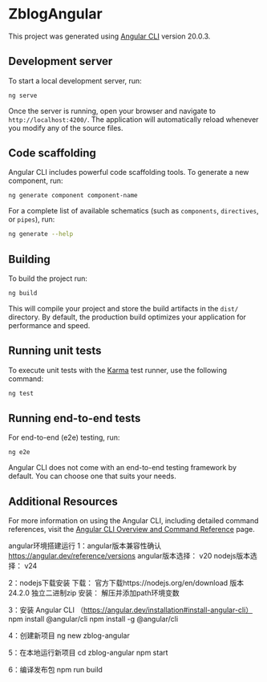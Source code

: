 # ZblogAngular

This project was generated using [Angular CLI](https://github.com/angular/angular-cli) version 20.0.3.

## Development server

To start a local development server, run:

```bash
ng serve
```

Once the server is running, open your browser and navigate to `http://localhost:4200/`. The application will automatically reload whenever you modify any of the source files.

## Code scaffolding

Angular CLI includes powerful code scaffolding tools. To generate a new component, run:

```bash
ng generate component component-name
```

For a complete list of available schematics (such as `components`, `directives`, or `pipes`), run:

```bash
ng generate --help
```

## Building

To build the project run:

```bash
ng build
```

This will compile your project and store the build artifacts in the `dist/` directory. By default, the production build optimizes your application for performance and speed.

## Running unit tests

To execute unit tests with the [Karma](https://karma-runner.github.io) test runner, use the following command:

```bash
ng test
```

## Running end-to-end tests

For end-to-end (e2e) testing, run:

```bash
ng e2e
```

Angular CLI does not come with an end-to-end testing framework by default. You can choose one that suits your needs.

## Additional Resources

For more information on using the Angular CLI, including detailed command references, visit the [Angular CLI Overview and Command Reference](https://angular.dev/tools/cli) page.


angular环境搭建运行
1：angular版本兼容性确认
https://angular.dev/reference/versions
angular版本选择： v20
nodejs版本选择： v24

2：nodejs下载安装
下载：
官方下载https://nodejs.org/en/download 版本24.2.0 独立二进制zip
安装：
解压并添加path环境变数

3：安装 Angular CLI （https://angular.dev/installation#install-angular-cli）
npm install @angular/cli
npm install -g @angular/cli

4：创建新项目
ng new zblog-angular

5：在本地运行新项目
cd zblog-angular
npm start

6：编译发布包
npm run build
